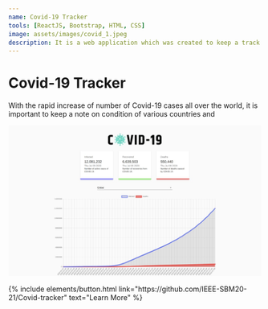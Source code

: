 ```yaml
---
name: Covid-19 Tracker
tools: [ReactJS, Bootstrap, HTML, CSS]
image: assets/images/covid_1.jpeg
description: It is a web application which was created to keep a track of Covid-19 cases all over the world. The site is updated everyday with number of new cases tested everyday.
---
```


# Covid-19 Tracker

With the rapid increase of number of Covid-19 cases all over the world, it is important to keep a note on condition of various countries and

![preview](assets/images/covid_2.jpeg)

<p class="text-center">
{% include elements/button.html link="https://github.com/IEEE-SBM20-21/Covid-tracker" text="Learn More" %}
</p>
